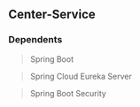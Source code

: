 ## Center-Service
    
### Dependents

> Spring Boot

> Spring Cloud Eureka Server

> Spring Boot Security